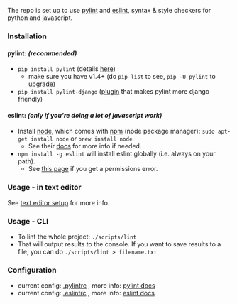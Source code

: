 The repo is set up to use [pylint](http://www.pylint.org/) and [eslint](http://eslint.org/docs/), syntax & style checkers for python and javascript.

### Installation

#### pylint: _(recommended)_

- `pip install pylint` (details [here](http://www.pylint.org/#install))
    - make sure you have v1.4+ (do `pip list` to see, `pip -U pylint` to upgrade)
- `pip install pylint-django` ([plugin](https://github.com/landscapeio/pylint-django) that makes pylint more django friendly)

#### eslint: _(only if you're doing a lot of javascript work)_

- Install [node](https://nodejs.org), which comes with [npm](https://www.npmjs.com/) (node package manager): `sudo apt-get install node` or `brew install node`
    - See their [docs](https://docs.npmjs.com/getting-started/installing-node) for more info if needed.
- `npm install -g eslint` will install eslint globally (i.e. always on your path).
    - See [this page](https://docs.npmjs.com/getting-started/fixing-npm-permissions) if you get a permissions error.

### Usage - in text editor

See [text editor setup](text-editor-setup.md) for more info.

### Usage - CLI

- To lint the whole project: `./scripts/lint`
- That will output results to the console. If you want to save results to a file, you can do `./scripts/lint > filename.txt`

### Configuration

- current config: [.pylintrc](https://github.com/aisapatino/sjfnw/blob/master/.pylintrc) , more info: [pylint docs](http://docs.pylint.org/features.html)
- current config: [.eslintrc](https://github.com/aisapatino/sjfnw/blob/master/.eslintrc) , more info: [eslint docs](http://eslint.org/docs/rules/)
